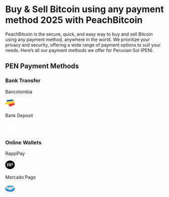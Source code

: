 <body class="payment-methods-page">

# Buy & Sell Bitcoin using any payment method 2025 with PeachBitcoin

PeachBitcoin is the secure, quick, and easy way to buy and sell Bitcoin using any payment method, anywhere in the world. We prioritize your privacy and security, offering a wide range of payment options to suit your needs. Here’s all our payment methods we offer for Peruvian Sol (PEN).

## PEN Payment Methods

### Bank Transfer

<div class="payment-grid">
    <div class="payment-grid-item">
        <p>Bancolombia</p> 
        <img src="/img/faq/logoimg/bancolombia.png" width="30px" height="27px" alt="Buy bitcoin with Bancolombia, Sell bitcoin with Bancolombia">
    </div>
    <div class="payment-grid-item">
        <p>Bank Deposit</p> 
        <img src="/img/faq/logoimg/blank.png" width="30px" height="27px" alt="Buy bitcoin with Bank Depsoit, Sell bitcoin with BaBank Depositncolombia">
    </div>
</div>

### Online Wallets

<div class="payment-grid">
    <div class="payment-grid-item">
        <p>RappiPay</p> 
        <img src="/img/faq/logoimg/rappipay.png" width="30px" height="27px" alt="Buy bitcoin with RappiPay, Sell bitcoin with RappiPay">
    </div>
    <div class="payment-grid-item">
        <p>Mercado Pago</p> 
        <img src="/img/faq/logoimg/mercadopago.png" width="30px" height="27px" alt="Buy bitcoin with Mercado Pago, Sell bitcoin with Mercado Pago">
    </div>
</div>

</body>
